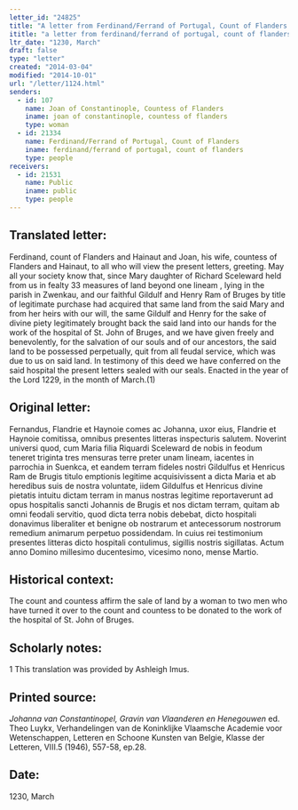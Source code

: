 ```yaml
---
letter_id: "24825"
title: "A letter from Ferdinand/Ferrand of Portugal, Count of Flanders (1230, March)"
ititle: "a letter from ferdinand/ferrand of portugal, count of flanders (1230, march)"
ltr_date: "1230, March"
draft: false
type: "letter"
created: "2014-03-04"
modified: "2014-10-01"
url: "/letter/1124.html"
senders:
  - id: 107
    name: Joan of Constantinople, Countess of Flanders
    iname: joan of constantinople, countess of flanders
    type: woman
  - id: 21334
    name: Ferdinand/Ferrand of Portugal, Count of Flanders
    iname: ferdinand/ferrand of portugal, count of flanders
    type: people
receivers:
  - id: 21531
    name: Public
    iname: public
    type: people
---
```

<h2> Translated letter:</h2>Ferdinand, count of Flanders and Hainaut and Joan, his wife, countess of Flanders and Hainaut, to all who will view the present letters, greeting.
	May all your society know that, since Mary daughter of Richard Sceleward held from us in fealty 33 measures of land beyond one lineam , lying in the parish in Zwenkau, and our faithful Gildulf and Henry Ram of Bruges by title of legitimate purchase had acquired that same land from the said Mary and from her heirs with our will, the same Gildulf and Henry for the sake of divine piety legitimately brought back the said land into our hands for the work of the hospital of St. John of Bruges, and we have given freely and benevolently, for the salvation of our souls and of our ancestors, the said land to be possessed perpetually, quit from all feudal service, which was due to us on said land.
	In testimony of this deed we have conferred on the said hospital the present letters sealed with our seals.
	Enacted in the year of the Lord 1229, in the month of March.(1)
<h2 class="mt-4"> Original letter:</h2>Fernandus, Flandrie et Haynoie comes ac Johanna, uxor eius, Flandrie et Haynoie comitissa, omnibus presentes litteras inspecturis salutem.
Noverint universi quod, cum Maria filia Riquardi Sceleward de nobis in feodum teneret triginta tres mensuras terre preter unam lineam, iacentes in parrochia in Suenkca, et eandem terram fideles nostri Gildulfus et Henricus Ram de Brugis titulo emptionis legitime acquisivissent a dicta Maria et ab heredibus suis de nostra voluntate, iidem Gildulfus et Henricus divine pietatis intuitu dictam terram in manus nostras legitime reportaverunt ad opus hospitalis sancti Johannis de Brugis et nos dictam terram, quitam ab omni feodali servitio, quod dicta terra nobis debebat, dicto hospitali donavimus liberaliter et benigne ob nostrarum et antecessorum nostrorum remedium animarum perpetuo possidendam.
In cuius rei testimonium presentes litteras dicto hospitali contulimus, sigillis nostris sigillatas.
Actum anno Domino millesimo ducentesimo, vicesimo nono, mense Martio.
<h2 class="mt-4"> Historical context:</h2>The count and countess affirm the sale of land by a woman to two men who have turned it over to the count and countess to be donated to the work of the hospital of St. John of Bruges.
<h2 class="mt-4"> Scholarly notes:</h2>1 This translation was provided by Ashleigh Imus.
<h2 class="mt-4"> Printed source:</h2><p><em>Johanna van Constantinopel, Gravin van Vlaanderen en Henegouwen</em> ed. Theo Luykx, Verhandelingen van de Koninklijke Vlaamsche Academie voor Wetenschappen, Letteren en Schoone Kunsten van Belgie, Klasse der Letteren, VIII.5 (1946), 557-58, ep.28.</p><h2 class="mt-4"> Date:</h2>1230, March